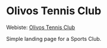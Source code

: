 # Olivos Tennis Club

Webiste: [Olivos Tennis Club](https://github.com/joacopaz/Olivos_Tennis_Club)

Simple landing page for a Sports Club.
